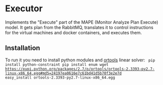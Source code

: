 # Executor

Implements the "Execute" part of the MAPE (Monitor Analyze Plan Execute) model.
It gets plan from the RabbitMQ, translates it to control instructions for the virtual machines and docker containers, and executes them.

## Installation
To run it you need to install python modules and [ortools](https://pypi.python.org/pypi/ortools) linear solver:
<code>
  pip install python-constraint
  pip install enum
  wget https://pypi.python.org/packages/2.7/o/ortools/ortools-2.3393-py2.7-linux-x86_64.egg#md5=24197ea0616e7c61bd41d5b70f3e2e7d
  easy_install ortools-2.3393-py2.7-linux-x86_64.egg
</code>